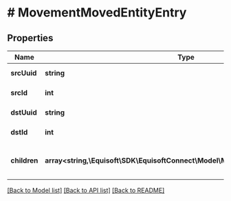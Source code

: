 # # MovementMovedEntityEntry

## Properties

Name | Type | Description | Notes
------------ | ------------- | ------------- | -------------
**srcUuid** | **string** | Source DB Id | [optional]
**srcId** | **int** | Source DB UUID | [optional]
**dstUuid** | **string** | Destination DB UUID | [optional]
**dstId** | **int** | Destination DB Id | [optional]
**children** | **array<string,\Equisoft\SDK\EquisoftConnect\Model\MovementMovedEntityEntry[]>** | List of entity, indexed by entity type | [optional]

[[Back to Model list]](../../README.md#models) [[Back to API list]](../../README.md#endpoints) [[Back to README]](../../README.md)
